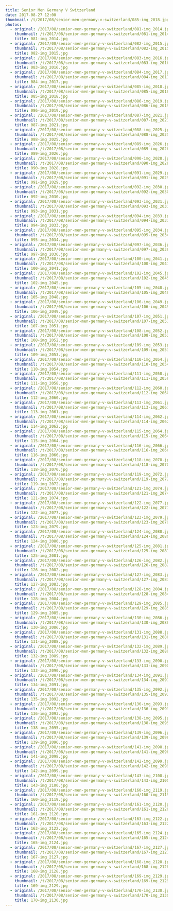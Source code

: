 ```yaml
---
title: Senior Men Germany V Switzerland
date: 2017-08-27 12:00
thumbnail: /t/2017/08/senior-men-germany-v-switzerland/085-img_2018.jpg
photos:
  - original: /2017/08/senior-men-germany-v-switzerland/081-img_2014.jpg
    thumbnail: /t/2017/08/senior-men-germany-v-switzerland/081-img_2014.jpg
    title: 081-img_2014.jpg
  - original: /2017/08/senior-men-germany-v-switzerland/082-img_2015.jpg
    thumbnail: /t/2017/08/senior-men-germany-v-switzerland/082-img_2015.jpg
    title: 082-img_2015.jpg
  - original: /2017/08/senior-men-germany-v-switzerland/083-img_2016.jpg
    thumbnail: /t/2017/08/senior-men-germany-v-switzerland/083-img_2016.jpg
    title: 083-img_2016.jpg
  - original: /2017/08/senior-men-germany-v-switzerland/084-img_2017.jpg
    thumbnail: /t/2017/08/senior-men-germany-v-switzerland/084-img_2017.jpg
    title: 084-img_2017.jpg
  - original: /2017/08/senior-men-germany-v-switzerland/085-img_2018.jpg
    thumbnail: /t/2017/08/senior-men-germany-v-switzerland/085-img_2018.jpg
    title: 085-img_2018.jpg
  - original: /2017/08/senior-men-germany-v-switzerland/086-img_2019.jpg
    thumbnail: /t/2017/08/senior-men-germany-v-switzerland/086-img_2019.jpg
    title: 086-img_2019.jpg
  - original: /2017/08/senior-men-germany-v-switzerland/087-img_2021.jpg
    thumbnail: /t/2017/08/senior-men-germany-v-switzerland/087-img_2021.jpg
    title: 087-img_2021.jpg
  - original: /2017/08/senior-men-germany-v-switzerland/088-img_2025.jpg
    thumbnail: /t/2017/08/senior-men-germany-v-switzerland/088-img_2025.jpg
    title: 088-img_2025.jpg
  - original: /2017/08/senior-men-germany-v-switzerland/089-img_2026.jpg
    thumbnail: /t/2017/08/senior-men-germany-v-switzerland/089-img_2026.jpg
    title: 089-img_2026.jpg
  - original: /2017/08/senior-men-germany-v-switzerland/090-img_2028.jpg
    thumbnail: /t/2017/08/senior-men-germany-v-switzerland/090-img_2028.jpg
    title: 090-img_2028.jpg
  - original: /2017/08/senior-men-germany-v-switzerland/091-img_2029.jpg
    thumbnail: /t/2017/08/senior-men-germany-v-switzerland/091-img_2029.jpg
    title: 091-img_2029.jpg
  - original: /2017/08/senior-men-germany-v-switzerland/092-img_2030.jpg
    thumbnail: /t/2017/08/senior-men-germany-v-switzerland/092-img_2030.jpg
    title: 092-img_2030.jpg
  - original: /2017/08/senior-men-germany-v-switzerland/093-img_2031.jpg
    thumbnail: /t/2017/08/senior-men-germany-v-switzerland/093-img_2031.jpg
    title: 093-img_2031.jpg
  - original: /2017/08/senior-men-germany-v-switzerland/094-img_2033.jpg
    thumbnail: /t/2017/08/senior-men-germany-v-switzerland/094-img_2033.jpg
    title: 094-img_2033.jpg
  - original: /2017/08/senior-men-germany-v-switzerland/095-img_2034.jpg
    thumbnail: /t/2017/08/senior-men-germany-v-switzerland/095-img_2034.jpg
    title: 095-img_2034.jpg
  - original: /2017/08/senior-men-germany-v-switzerland/097-img_2036.jpg
    thumbnail: /t/2017/08/senior-men-germany-v-switzerland/097-img_2036.jpg
    title: 097-img_2036.jpg
  - original: /2017/08/senior-men-germany-v-switzerland/100-img_2041.jpg
    thumbnail: /t/2017/08/senior-men-germany-v-switzerland/100-img_2041.jpg
    title: 100-img_2041.jpg
  - original: /2017/08/senior-men-germany-v-switzerland/102-img_2045.jpg
    thumbnail: /t/2017/08/senior-men-germany-v-switzerland/102-img_2045.jpg
    title: 102-img_2045.jpg
  - original: /2017/08/senior-men-germany-v-switzerland/105-img_2048.jpg
    thumbnail: /t/2017/08/senior-men-germany-v-switzerland/105-img_2048.jpg
    title: 105-img_2048.jpg
  - original: /2017/08/senior-men-germany-v-switzerland/106-img_2049.jpg
    thumbnail: /t/2017/08/senior-men-germany-v-switzerland/106-img_2049.jpg
    title: 106-img_2049.jpg
  - original: /2017/08/senior-men-germany-v-switzerland/107-img_2051.jpg
    thumbnail: /t/2017/08/senior-men-germany-v-switzerland/107-img_2051.jpg
    title: 107-img_2051.jpg
  - original: /2017/08/senior-men-germany-v-switzerland/108-img_2052.jpg
    thumbnail: /t/2017/08/senior-men-germany-v-switzerland/108-img_2052.jpg
    title: 108-img_2052.jpg
  - original: /2017/08/senior-men-germany-v-switzerland/109-img_2053.jpg
    thumbnail: /t/2017/08/senior-men-germany-v-switzerland/109-img_2053.jpg
    title: 109-img_2053.jpg
  - original: /2017/08/senior-men-germany-v-switzerland/110-img_2054.jpg
    thumbnail: /t/2017/08/senior-men-germany-v-switzerland/110-img_2054.jpg
    title: 110-img_2054.jpg
  - original: /2017/08/senior-men-germany-v-switzerland/111-img_2058.jpg
    thumbnail: /t/2017/08/senior-men-germany-v-switzerland/111-img_2058.jpg
    title: 111-img_2058.jpg
  - original: /2017/08/senior-men-germany-v-switzerland/112-img_2060.jpg
    thumbnail: /t/2017/08/senior-men-germany-v-switzerland/112-img_2060.jpg
    title: 112-img_2060.jpg
  - original: /2017/08/senior-men-germany-v-switzerland/113-img_2061.jpg
    thumbnail: /t/2017/08/senior-men-germany-v-switzerland/113-img_2061.jpg
    title: 113-img_2061.jpg
  - original: /2017/08/senior-men-germany-v-switzerland/114-img_2062.jpg
    thumbnail: /t/2017/08/senior-men-germany-v-switzerland/114-img_2062.jpg
    title: 114-img_2062.jpg
  - original: /2017/08/senior-men-germany-v-switzerland/115-img_2064.jpg
    thumbnail: /t/2017/08/senior-men-germany-v-switzerland/115-img_2064.jpg
    title: 115-img_2064.jpg
  - original: /2017/08/senior-men-germany-v-switzerland/116-img_2066.jpg
    thumbnail: /t/2017/08/senior-men-germany-v-switzerland/116-img_2066.jpg
    title: 116-img_2066.jpg
  - original: /2017/08/senior-men-germany-v-switzerland/118-img_2070.jpg
    thumbnail: /t/2017/08/senior-men-germany-v-switzerland/118-img_2070.jpg
    title: 118-img_2070.jpg
  - original: /2017/08/senior-men-germany-v-switzerland/119-img_2072.jpg
    thumbnail: /t/2017/08/senior-men-germany-v-switzerland/119-img_2072.jpg
    title: 119-img_2072.jpg
  - original: /2017/08/senior-men-germany-v-switzerland/121-img_2074.jpg
    thumbnail: /t/2017/08/senior-men-germany-v-switzerland/121-img_2074.jpg
    title: 121-img_2074.jpg
  - original: /2017/08/senior-men-germany-v-switzerland/122-img_2077.jpg
    thumbnail: /t/2017/08/senior-men-germany-v-switzerland/122-img_2077.jpg
    title: 122-img_2077.jpg
  - original: /2017/08/senior-men-germany-v-switzerland/123-img_2079.jpg
    thumbnail: /t/2017/08/senior-men-germany-v-switzerland/123-img_2079.jpg
    title: 123-img_2079.jpg
  - original: /2017/08/senior-men-germany-v-switzerland/124-img_2080.jpg
    thumbnail: /t/2017/08/senior-men-germany-v-switzerland/124-img_2080.jpg
    title: 124-img_2080.jpg
  - original: /2017/08/senior-men-germany-v-switzerland/125-img_2081.jpg
    thumbnail: /t/2017/08/senior-men-germany-v-switzerland/125-img_2081.jpg
    title: 125-img_2081.jpg
  - original: /2017/08/senior-men-germany-v-switzerland/126-img_2082.jpg
    thumbnail: /t/2017/08/senior-men-germany-v-switzerland/126-img_2082.jpg
    title: 126-img_2082.jpg
  - original: /2017/08/senior-men-germany-v-switzerland/127-img_2083.jpg
    thumbnail: /t/2017/08/senior-men-germany-v-switzerland/127-img_2083.jpg
    title: 127-img_2083.jpg
  - original: /2017/08/senior-men-germany-v-switzerland/128-img_2084.jpg
    thumbnail: /t/2017/08/senior-men-germany-v-switzerland/128-img_2084.jpg
    title: 128-img_2084.jpg
  - original: /2017/08/senior-men-germany-v-switzerland/129-img_2085.jpg
    thumbnail: /t/2017/08/senior-men-germany-v-switzerland/129-img_2085.jpg
    title: 129-img_2085.jpg
  - original: /2017/08/senior-men-germany-v-switzerland/130-img_2086.jpg
    thumbnail: /t/2017/08/senior-men-germany-v-switzerland/130-img_2086.jpg
    title: 130-img_2086.jpg
  - original: /2017/08/senior-men-germany-v-switzerland/131-img_2088.jpg
    thumbnail: /t/2017/08/senior-men-germany-v-switzerland/131-img_2088.jpg
    title: 131-img_2088.jpg
  - original: /2017/08/senior-men-germany-v-switzerland/132-img_2089.jpg
    thumbnail: /t/2017/08/senior-men-germany-v-switzerland/132-img_2089.jpg
    title: 132-img_2089.jpg
  - original: /2017/08/senior-men-germany-v-switzerland/133-img_2090.jpg
    thumbnail: /t/2017/08/senior-men-germany-v-switzerland/133-img_2090.jpg
    title: 133-img_2090.jpg
  - original: /2017/08/senior-men-germany-v-switzerland/134-img_2091.jpg
    thumbnail: /t/2017/08/senior-men-germany-v-switzerland/134-img_2091.jpg
    title: 134-img_2091.jpg
  - original: /2017/08/senior-men-germany-v-switzerland/135-img_2092.jpg
    thumbnail: /t/2017/08/senior-men-germany-v-switzerland/135-img_2092.jpg
    title: 135-img_2092.jpg
  - original: /2017/08/senior-men-germany-v-switzerland/136-img_2093.jpg
    thumbnail: /t/2017/08/senior-men-germany-v-switzerland/136-img_2093.jpg
    title: 136-img_2093.jpg
  - original: /2017/08/senior-men-germany-v-switzerland/138-img_2095.jpg
    thumbnail: /t/2017/08/senior-men-germany-v-switzerland/138-img_2095.jpg
    title: 138-img_2095.jpg
  - original: /2017/08/senior-men-germany-v-switzerland/139-img_2096.jpg
    thumbnail: /t/2017/08/senior-men-germany-v-switzerland/139-img_2096.jpg
    title: 139-img_2096.jpg
  - original: /2017/08/senior-men-germany-v-switzerland/141-img_2098.jpg
    thumbnail: /t/2017/08/senior-men-germany-v-switzerland/141-img_2098.jpg
    title: 141-img_2098.jpg
  - original: /2017/08/senior-men-germany-v-switzerland/142-img_2099.jpg
    thumbnail: /t/2017/08/senior-men-germany-v-switzerland/142-img_2099.jpg
    title: 142-img_2099.jpg
  - original: /2017/08/senior-men-germany-v-switzerland/143-img_2100.jpg
    thumbnail: /t/2017/08/senior-men-germany-v-switzerland/143-img_2100.jpg
    title: 143-img_2100.jpg
  - original: /2017/08/senior-men-germany-v-switzerland/160-img_2119.jpg
    thumbnail: /t/2017/08/senior-men-germany-v-switzerland/160-img_2119.jpg
    title: 160-img_2119.jpg
  - original: /2017/08/senior-men-germany-v-switzerland/161-img_2120.jpg
    thumbnail: /t/2017/08/senior-men-germany-v-switzerland/161-img_2120.jpg
    title: 161-img_2120.jpg
  - original: /2017/08/senior-men-germany-v-switzerland/163-img_2122.jpg
    thumbnail: /t/2017/08/senior-men-germany-v-switzerland/163-img_2122.jpg
    title: 163-img_2122.jpg
  - original: /2017/08/senior-men-germany-v-switzerland/165-img_2124.jpg
    thumbnail: /t/2017/08/senior-men-germany-v-switzerland/165-img_2124.jpg
    title: 165-img_2124.jpg
  - original: /2017/08/senior-men-germany-v-switzerland/167-img_2127.jpg
    thumbnail: /t/2017/08/senior-men-germany-v-switzerland/167-img_2127.jpg
    title: 167-img_2127.jpg
  - original: /2017/08/senior-men-germany-v-switzerland/168-img_2128.jpg
    thumbnail: /t/2017/08/senior-men-germany-v-switzerland/168-img_2128.jpg
    title: 168-img_2128.jpg
  - original: /2017/08/senior-men-germany-v-switzerland/169-img_2129.jpg
    thumbnail: /t/2017/08/senior-men-germany-v-switzerland/169-img_2129.jpg
    title: 169-img_2129.jpg
  - original: /2017/08/senior-men-germany-v-switzerland/170-img_2130.jpg
    thumbnail: /t/2017/08/senior-men-germany-v-switzerland/170-img_2130.jpg
    title: 170-img_2130.jpg
---
```

